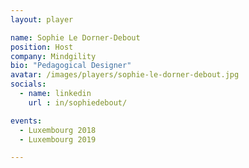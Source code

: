 ```yaml
---
layout: player

name: Sophie Le Dorner-Debout
position: Host
company: Mindgility
bio: "Pedagogical Designer"
avatar: /images/players/sophie-le-dorner-debout.jpg
socials:
  - name: linkedin
    url : in/sophiedebout/

events:
  - Luxembourg 2018
  - Luxembourg 2019

---
```

